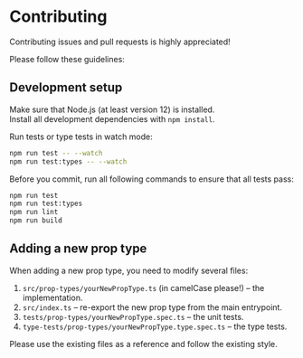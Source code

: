 # Contributing

Contributing issues and pull requests is highly appreciated!

Please follow these guidelines:

## Development setup

Make sure that Node.js (at least version 12) is installed.  
Install all development dependencies with `npm install`.

Run tests or type tests in watch mode:

```bash
npm run test -- --watch
npm run test:types -- --watch
```

Before you commit, run all following commands to ensure that all tests pass:

```bash
npm run test
npm run test:types
npm run lint
npm run build
```

## Adding a new prop type

When adding a new prop type, you need to modify several files:

1. `src/prop-types/yourNewPropType.ts` (in camelCase please!) – the implementation.
2. `src/index.ts` – re-export the new prop type from the main entrypoint.
3. `tests/prop-types/yourNewPropType.spec.ts` – the unit tests.
4. `type-tests/prop-types/yourNewPropType.type.spec.ts` – the type tests.

Please use the existing files as a reference and follow the existing style.
